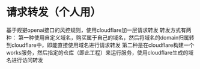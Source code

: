 # 请求转发（个人用）
基于规避openai接口的风控规则，使用cloudflare加一层请求转发
转发方式有两种：
第一种使用自定义域名，购买属于自己的域名，然后将域名的domain归属转到cloudflare中，即能直接使用域名进行请求转发
第二种是在cloudflare构建一个works服务，然后指定的仓库（即此工程）来运行服务，使用cloudflare生成的域名进行访问转发
